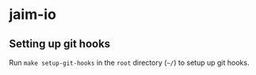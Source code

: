 # jaim-io

## Setting up git hooks
Run `make setup-git-hooks` in the `root` directory (`~/`) to setup up git hooks. <br />